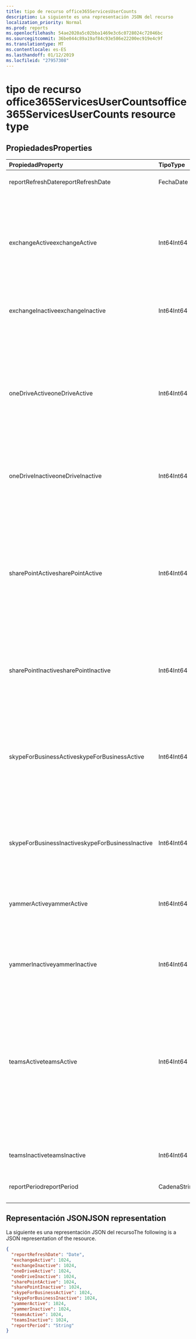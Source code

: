 ```yaml
---
title: tipo de recurso office365ServicesUserCounts
description: La siguiente es una representación JSON del recurso
localization_priority: Normal
ms.prod: reports
ms.openlocfilehash: 54ae2020a5c02bba1469e3c6c0728024c72046bc
ms.sourcegitcommit: 36be044c89a19af84c93e586e22200ec919e4c9f
ms.translationtype: MT
ms.contentlocale: es-ES
ms.lasthandoff: 01/12/2019
ms.locfileid: "27957308"
---
```

# <a name="office365servicesusercounts-resource-type"></a><span data-ttu-id="053f0-103">tipo de recurso office365ServicesUserCounts</span><span class="sxs-lookup"><span data-stu-id="053f0-103">office365ServicesUserCounts resource type</span></span>

## <a name="properties"></a><span data-ttu-id="053f0-104">Propiedades</span><span class="sxs-lookup"><span data-stu-id="053f0-104">Properties</span></span>

| <span data-ttu-id="053f0-105">Propiedad</span><span class="sxs-lookup"><span data-stu-id="053f0-105">Property</span></span>                 | <span data-ttu-id="053f0-106">Tipo</span><span class="sxs-lookup"><span data-stu-id="053f0-106">Type</span></span>   | <span data-ttu-id="053f0-107">Descripción</span><span class="sxs-lookup"><span data-stu-id="053f0-107">Description</span></span>                              |
| :----------------------- | :----- | ---------------------------------------- |
| <span data-ttu-id="053f0-108">reportRefreshDate</span><span class="sxs-lookup"><span data-stu-id="053f0-108">reportRefreshDate</span></span>        | <span data-ttu-id="053f0-109">Fecha</span><span class="sxs-lookup"><span data-stu-id="053f0-109">Date</span></span>   | <span data-ttu-id="053f0-110">La fecha más reciente del contenido.</span><span class="sxs-lookup"><span data-stu-id="053f0-110">The latest date of the content.</span></span>          |
| <span data-ttu-id="053f0-111">exchangeActive</span><span class="sxs-lookup"><span data-stu-id="053f0-111">exchangeActive</span></span>           | <span data-ttu-id="053f0-112">Int64</span><span class="sxs-lookup"><span data-stu-id="053f0-112">Int64</span></span>  | <span data-ttu-id="053f0-113">El número de usuarios activos en Exchange.</span><span class="sxs-lookup"><span data-stu-id="053f0-113">The number of active users on Exchange.</span></span> <span data-ttu-id="053f0-114">Cualquier usuario que puedan leer y enviar correo electrónico se considera un usuario activo.</span><span class="sxs-lookup"><span data-stu-id="053f0-114">Any user who can read and send email is considered an active user.</span></span> |
| <span data-ttu-id="053f0-115">exchangeInactive</span><span class="sxs-lookup"><span data-stu-id="053f0-115">exchangeInactive</span></span>         | <span data-ttu-id="053f0-116">Int64</span><span class="sxs-lookup"><span data-stu-id="053f0-116">Int64</span></span>  | <span data-ttu-id="053f0-117">El número de usuarios inactivos en Exchange.</span><span class="sxs-lookup"><span data-stu-id="053f0-117">The number of inactive users on Exchange.</span></span> |
| <span data-ttu-id="053f0-118">oneDriveActive</span><span class="sxs-lookup"><span data-stu-id="053f0-118">oneDriveActive</span></span>           | <span data-ttu-id="053f0-119">Int64</span><span class="sxs-lookup"><span data-stu-id="053f0-119">Int64</span></span>  | <span data-ttu-id="053f0-120">El número de usuarios activos en OneDrive.</span><span class="sxs-lookup"><span data-stu-id="053f0-120">The number of active users on OneDrive.</span></span> <span data-ttu-id="053f0-121">Cualquier usuario que ve o edita los archivos, archivos compartidos interna o externamente o sincronizado archivos se considera un usuario activo.</span><span class="sxs-lookup"><span data-stu-id="053f0-121">Any user who viewed or edited files, shared files internally or externally, or synced files is considered an active user.</span></span> |
| <span data-ttu-id="053f0-122">oneDriveInactive</span><span class="sxs-lookup"><span data-stu-id="053f0-122">oneDriveInactive</span></span>         | <span data-ttu-id="053f0-123">Int64</span><span class="sxs-lookup"><span data-stu-id="053f0-123">Int64</span></span>  | <span data-ttu-id="053f0-124">El número de usuarios inactivos en OneDrive.</span><span class="sxs-lookup"><span data-stu-id="053f0-124">The number of inactive users on OneDrive.</span></span> |
| <span data-ttu-id="053f0-125">sharePointActive</span><span class="sxs-lookup"><span data-stu-id="053f0-125">sharePointActive</span></span>         | <span data-ttu-id="053f0-126">Int64</span><span class="sxs-lookup"><span data-stu-id="053f0-126">Int64</span></span>  | <span data-ttu-id="053f0-127">El número de usuarios activos de SharePoint.</span><span class="sxs-lookup"><span data-stu-id="053f0-127">The number of active users on SharePoint.</span></span> <span data-ttu-id="053f0-128">Cualquier usuario que ve o edita los archivos, archivos compartidos internamente o externamente, sincronizado los archivos o las páginas de SharePoint se considera un usuario activo.</span><span class="sxs-lookup"><span data-stu-id="053f0-128">Any user who viewed or edited files, shared files internally or externally, synced files, or viewed SharePoint pages is considered an active user.</span></span> |
| <span data-ttu-id="053f0-129">sharePointInactive</span><span class="sxs-lookup"><span data-stu-id="053f0-129">sharePointInactive</span></span>       | <span data-ttu-id="053f0-130">Int64</span><span class="sxs-lookup"><span data-stu-id="053f0-130">Int64</span></span>  | <span data-ttu-id="053f0-131">El número de usuarios inactivos en SharePoint.</span><span class="sxs-lookup"><span data-stu-id="053f0-131">The number of inactive users on SharePoint.</span></span> |
| <span data-ttu-id="053f0-132">skypeForBusinessActive</span><span class="sxs-lookup"><span data-stu-id="053f0-132">skypeForBusinessActive</span></span>   | <span data-ttu-id="053f0-133">Int64</span><span class="sxs-lookup"><span data-stu-id="053f0-133">Int64</span></span>  | <span data-ttu-id="053f0-134">El número de usuarios activos en Skype para su negocio.</span><span class="sxs-lookup"><span data-stu-id="053f0-134">The number of active users on Skype For Business.</span></span> <span data-ttu-id="053f0-135">Cualquier usuario que organiza o participaron en conferencias o se unió a las sesiones de punto a punto se considera un usuario activo.</span><span class="sxs-lookup"><span data-stu-id="053f0-135">Any user who organized or participated in conferences, or joined peer-to-peer sessions is considered an active user.</span></span> |
| <span data-ttu-id="053f0-136">skypeForBusinessInactive</span><span class="sxs-lookup"><span data-stu-id="053f0-136">skypeForBusinessInactive</span></span> | <span data-ttu-id="053f0-137">Int64</span><span class="sxs-lookup"><span data-stu-id="053f0-137">Int64</span></span>  | <span data-ttu-id="053f0-138">El número de usuarios inactivos en Skype para su negocio.</span><span class="sxs-lookup"><span data-stu-id="053f0-138">The number of inactive users on Skype For Business.</span></span> |
| <span data-ttu-id="053f0-139">yammerActive</span><span class="sxs-lookup"><span data-stu-id="053f0-139">yammerActive</span></span>             | <span data-ttu-id="053f0-140">Int64</span><span class="sxs-lookup"><span data-stu-id="053f0-140">Int64</span></span>  | <span data-ttu-id="053f0-141">El número de usuarios activos en Yammer.</span><span class="sxs-lookup"><span data-stu-id="053f0-141">The number of active users on Yammer.</span></span> <span data-ttu-id="053f0-142">Cualquier usuario que puede enviar, leer o mensajes se considera un usuario activo.</span><span class="sxs-lookup"><span data-stu-id="053f0-142">Any user who can post, read, or like messages is considered an active user.</span></span> |
| <span data-ttu-id="053f0-143">yammerInactive</span><span class="sxs-lookup"><span data-stu-id="053f0-143">yammerInactive</span></span>           | <span data-ttu-id="053f0-144">Int64</span><span class="sxs-lookup"><span data-stu-id="053f0-144">Int64</span></span>  | <span data-ttu-id="053f0-145">El número de usuarios inactivos en Yammer.</span><span class="sxs-lookup"><span data-stu-id="053f0-145">The number of inactive users on Yammer.</span></span>  |
| <span data-ttu-id="053f0-146">teamsActive</span><span class="sxs-lookup"><span data-stu-id="053f0-146">teamsActive</span></span>              | <span data-ttu-id="053f0-147">Int64</span><span class="sxs-lookup"><span data-stu-id="053f0-147">Int64</span></span>  | <span data-ttu-id="053f0-148">El número de usuarios activos en los equipos.</span><span class="sxs-lookup"><span data-stu-id="053f0-148">The number of active users on Teams.</span></span> <span data-ttu-id="053f0-149">Cualquier usuario que mensajes expuestos en los canales de equipo, los mensajes enviados en las sesiones de chat privado o participaron en las reuniones o las llamadas se considera un usuario activo.</span><span class="sxs-lookup"><span data-stu-id="053f0-149">Any user who posted messages in team channels, sent messages in private chat sessions, or participated in meetings or calls is considered an active user.</span></span> |
| <span data-ttu-id="053f0-150">teamsInactive</span><span class="sxs-lookup"><span data-stu-id="053f0-150">teamsInactive</span></span>            | <span data-ttu-id="053f0-151">Int64</span><span class="sxs-lookup"><span data-stu-id="053f0-151">Int64</span></span>  | <span data-ttu-id="053f0-152">El número de usuarios activos en los equipos.</span><span class="sxs-lookup"><span data-stu-id="053f0-152">The number of active users on Teams.</span></span>     |
| <span data-ttu-id="053f0-153">reportPeriod</span><span class="sxs-lookup"><span data-stu-id="053f0-153">reportPeriod</span></span>             | <span data-ttu-id="053f0-154">Cadena</span><span class="sxs-lookup"><span data-stu-id="053f0-154">String</span></span> | <span data-ttu-id="053f0-155">El número de días que cubre el informe.</span><span class="sxs-lookup"><span data-stu-id="053f0-155">The number of days the report covers.</span></span>    |

## <a name="json-representation"></a><span data-ttu-id="053f0-156">Representación JSON</span><span class="sxs-lookup"><span data-stu-id="053f0-156">JSON representation</span></span>

<span data-ttu-id="053f0-157">La siguiente es una representación JSON del recurso</span><span class="sxs-lookup"><span data-stu-id="053f0-157">The following is a JSON representation of the resource.</span></span>

<!-- {
  "blockType": "resource",
  "@odata.type": "microsoft.graph.office365ServicesUserCounts"
} -->

```json
{
  "reportRefreshDate": "Date", 
  "exchangeActive": 1024, 
  "exchangeInactive": 1024, 
  "oneDriveActive": 1024, 
  "oneDriveInactive": 1024, 
  "sharePointActive": 1024, 
  "sharePointInactive": 1024, 
  "skypeForBusinessActive": 1024, 
  "skypeForBusinessInactive": 1024, 
  "yammerActive": 1024, 
  "yammerInactive": 1024, 
  "teamsActive": 1024, 
  "teamsInactive": 1024, 
  "reportPeriod": "String"
}
```
